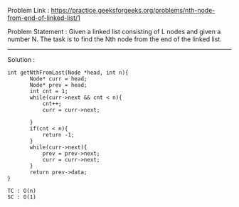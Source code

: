 Problem Link : https://practice.geeksforgeeks.org/problems/nth-node-from-end-of-linked-list/1

Problem Statement : Given a linked list consisting of L nodes and given a number N. The task is to find the Nth node from the end of the linked list.

---------------------------------------------------------------------------------

Solution : 

```
int getNthFromLast(Node *head, int n){
       Node* curr = head;
       Node* prev = head;
       int cnt = 1;
       while(curr->next && cnt < n){
           cnt++;
           curr = curr->next;
           
       }
       if(cnt < n){
           return -1;
       }
       while(curr->next){
           prev = prev->next;
           curr = curr->next;
       }
       return prev->data;
}

TC : O(n)
SC : O(1)
```